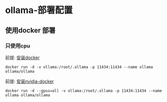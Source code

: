 # ollama-部署配置

<div id="tocw"></div>

## 使用docker 部署

### 只使用cpu
前提: [安装docker](../../virtualization-container/virtualization-docker/docker-base.html)


```shell
docker run -d -v ollama:/root/.ollama -p 11434:11434 --name ollama ollama/ollama
```

前提:
[安装nvidia-docker](../../virtualization-container/virtualization-docker/nvidia-docker.html)

```shell
docker run -d --gpus=all -v ollama:/root/.ollama -p 11434:11434 --name ollama ollama/ollama
```